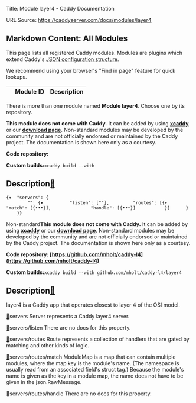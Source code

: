Title: Module layer4 - Caddy Documentation

URL Source: https://caddyserver.com/docs/modules/layer4

Markdown Content:
All Modules
-----------

This page lists all registered Caddy modules. Modules are plugins which extend Caddy's [JSON configuration structure](https://caddyserver.com/docs/json/).

We recommend using your browser's "Find in page" feature for quick lookups.

|  | Module ID | Description |
| --- | --- | --- |

There is more than one module named **Module layer4**. Choose one by its repository.

**This module does not come with Caddy.** It can be added by using **[xcaddy](https://caddyserver.com/docs/build#xcaddy)** or our **[download page](https://caddyserver.com/download)**. Non-standard modules may be developed by the community and are not officially endorsed or maintained by the Caddy project. The documentation is shown here only as a courtesy.

**Code repository:**

**Custom builds:**`xcaddy build --with`

Description[🔗](https://caddyserver.com/docs/modules/layer4#docs "Direct link")
-------------------------------------------------------------------------------

```
{▾	"servers": {
		"": {▾			"listen": [""],			"routes": [{▾				"match": [{•••}],				"handle": [{•••}]			}]		}
	}}
```

Non-standard**This module does not come with Caddy.** It can be added by using **[xcaddy](https://caddyserver.com/docs/build#xcaddy)** or our **[download page](https://caddyserver.com/download)**. Non-standard modules may be developed by the community and are not officially endorsed or maintained by the Caddy project. The documentation is shown here only as a courtesy.

**Code repository: [https://github.com/mholt/caddy-l4](https://github.com/mholt/caddy-l4)**

**Custom builds:**`xcaddy build --with github.com/mholt/caddy-l4/layer4`

Description[🔗](https://caddyserver.com/docs/modules/layer4#docs "Direct link")
-------------------------------------------------------------------------------

layer4 is a Caddy app that operates closest to layer 4 of the OSI model.

[🔗](https://caddyserver.com/docs/modules/layer4#servers)servers
Server represents a Caddy layer4 server.

[🔗](https://caddyserver.com/docs/modules/layer4#servers/listen)servers/listen
There are no docs for this property.

[🔗](https://caddyserver.com/docs/modules/layer4#servers/routes)servers/routes
Route represents a collection of handlers that are gated by matching and other kinds of logic.

[🔗](https://caddyserver.com/docs/modules/layer4#servers/routes/match)servers/routes/match
ModuleMap is a map that can contain multiple modules, where the map key is the module's name. (The namespace is usually read from an associated field's struct tag.) Because the module's name is given as the key in a module map, the name does not have to be given in the json.RawMessage.

[🔗](https://caddyserver.com/docs/modules/layer4#servers/routes/handle)servers/routes/handle
There are no docs for this property.
